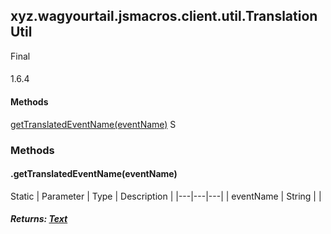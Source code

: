 

xyz.wagyourtail.jsmacros.client.util.TranslationUtil
----------------------------------------------------

Final
#### 

1.6.4

#### Methods

[getTranslatedEventName(eventName)](#getTranslatedEventName-String-)
S



### Methods

#### .getTranslatedEventName(eventName)

Static
| Parameter | Type | Description |
|---|---|---|
| eventName | String |  |

##### Returns: [Text](https://wagyourtail.xyz/Projects/MinecraftMappingViewer/App?mapping=INTERMEDIARY,YARN&version=1.20.5&search=net/minecraft/text/Text)




